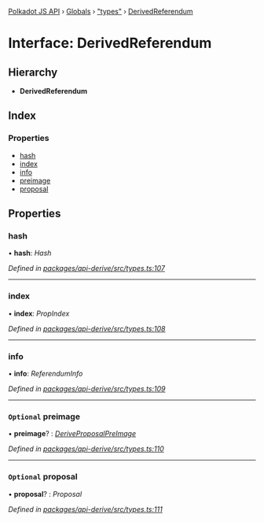 [Polkadot JS API](../README.md) › [Globals](../globals.md) › ["types"](../modules/_types_.md) › [DerivedReferendum](_types_.derivedreferendum.md)

# Interface: DerivedReferendum

## Hierarchy

* **DerivedReferendum**

## Index

### Properties

* [hash](_types_.derivedreferendum.md#hash)
* [index](_types_.derivedreferendum.md#index)
* [info](_types_.derivedreferendum.md#info)
* [preimage](_types_.derivedreferendum.md#optional-preimage)
* [proposal](_types_.derivedreferendum.md#optional-proposal)

## Properties

###  hash

• **hash**: *Hash*

*Defined in [packages/api-derive/src/types.ts:107](https://github.com/polkadot-js/api/blob/b1a657d68/packages/api-derive/src/types.ts#L107)*

___

###  index

• **index**: *PropIndex*

*Defined in [packages/api-derive/src/types.ts:108](https://github.com/polkadot-js/api/blob/b1a657d68/packages/api-derive/src/types.ts#L108)*

___

###  info

• **info**: *ReferendumInfo*

*Defined in [packages/api-derive/src/types.ts:109](https://github.com/polkadot-js/api/blob/b1a657d68/packages/api-derive/src/types.ts#L109)*

___

### `Optional` preimage

• **preimage**? : *[DeriveProposalPreImage](_types_.deriveproposalpreimage.md)*

*Defined in [packages/api-derive/src/types.ts:110](https://github.com/polkadot-js/api/blob/b1a657d68/packages/api-derive/src/types.ts#L110)*

___

### `Optional` proposal

• **proposal**? : *Proposal*

*Defined in [packages/api-derive/src/types.ts:111](https://github.com/polkadot-js/api/blob/b1a657d68/packages/api-derive/src/types.ts#L111)*
